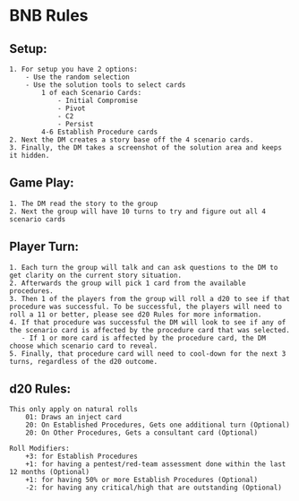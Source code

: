 # BNB Rules

## Setup:
    1. For setup you have 2 options:
        - Use the random selection
        - Use the solution tools to select cards
            1 of each Scenario Cards:
                - Initial Compromise
                - Pivot
                - C2
                - Persist
            4-6 Establish Procedure cards
    2. Next the DM creates a story base off the 4 scenario cards.
    3. Finally, the DM takes a screenshot of the solution area and keeps it hidden.

## Game Play:
    1. The DM read the story to the group
    2. Next the group will have 10 turns to try and figure out all 4 scenario cards

## Player Turn:
    1. Each turn the group will talk and can ask questions to the DM to get clarity on the current story situation.
    2. Afterwards the group will pick 1 card from the available procedures.
    3. Then 1 of the players from the group will roll a d20 to see if that procedure was successful. To be successful, the players will need to roll a 11 or better, please see d20 Rules for more information.
    4. If that procedure was successful the DM will look to see if any of the scenario card is affected by the procedure card that was selected. 
       - If 1 or more card is affected by the procedure card, the DM choose which scenario card to reveal.
    5. Finally, that procedure card will need to cool-down for the next 3 turns, regardless of the d20 outcome.

## d20 Rules:
    This only apply on natural rolls
        01: Draws an inject card
        20: On Established Procedures, Gets one additional turn (Optional)
        20: On Other Procedures, Gets a consultant card (Optional)

    Roll Modifiers:
        +3: for Establish Procedures
        +1: for having a pentest/red-team assessment done within the last 12 months (Optional)
        +1: for having 50% or more Establish Procedures (Optional)
        -2: for having any critical/high that are outstanding (Optional)
